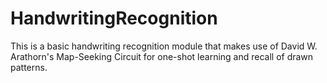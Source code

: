 # HandwritingRecognition
This is a basic handwriting recognition module that makes use of David W. Arathorn's Map-Seeking Circuit for one-shot learning and recall of drawn patterns.
